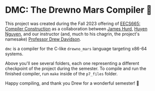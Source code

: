 # DMC: The Drewno Mars Compiler 🕺

This project was created 
during the Fall 2023 offering of [EECS665: Compiler Construction](https://compilers.cool)
as a collaboration between [James Hurd](https://jameshurd.net/),
[Huyen Nguyen](https://www.linkedin.com/in/minhhuyen-nguyen/), and our
instructor (and, much to his chagrin, the project's namesake) 
[Professor Drew Davidson](https://drew.davidson.cool/).

`dmc` is a compiler for the C-like `drewno_mars` language targeting 
x86-64 systems.

Above you'll see several folders, each one representing a different
checkpoint of the project during the semester. To compile and run the
finished compiler, run `make` inside of the `p7_files` folder.

Happy compiling, and thank you Drew for a wonderful semester! 🍾
